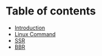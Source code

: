 # Table of contents

* [Introduction](README.md)
* [Linux Command](linux-command.md)
* [SSR](ssr.md)
* [BBR](bbr.md)

